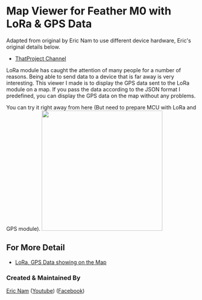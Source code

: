 # Map Viewer for Feather M0 with LoRa & GPS Data

Adapted from original by Eric Nam to use different device hardware, Eric's original details below.

* [ThatProject Channel](https://youtube.com/ThatProject) 

LoRa module has caught the attention of many people for a number of reasons. Being able to send data to a device that is far away is very interesting. This viewer I made is to display the GPS data sent to the LoRa module on a map. If you pass the data according to the JSON format I predefined, you can display the GPS data on the map without any problems.

You can try it right away from here (But need to prepare MCU with LoRa and GPS module). 
<a href="https://0015.github.io/LoRa_GPS_Viewer">
<img width="320" src="https://github.com/0015/LoRa_GPS_Viewer/blob/main/misc/demo.gif">
</a>

## For More Detail

* [LoRa, GPS Data showing on the Map](https://youtu.be/zJvDw4UVDLc) 

### Created & Maintained By

[Eric Nam](https://github.com/0015)
([Youtube](https://youtube.com/ThatProject))
([Facebook](https://www.facebook.com/groups/138965931539175))